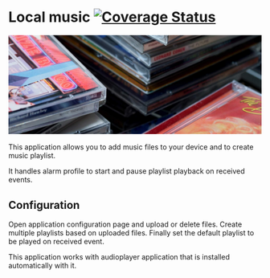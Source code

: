 # Local music [![Coverage Status](https://coveralls.io/repos/github/CleepDevice/cleepapp-localmusic/badge.svg)](https://coveralls.io/github/CleepDevice/cleepapp-localmusic)

![alt text](https://github.com/CleepDevice/cleepapp-localmusic/raw/master/resources/background.jpg)

This application allows you to add music files to your device and to create music playlist.

It handles alarm profile to start and pause playlist playback on received events.


## Configuration

Open application configuration page and upload or delete files. Create multiple playlists based on uploaded files. Finally set the default playlist to be played on received event.

This application works with audioplayer application that is installed automatically with it.
